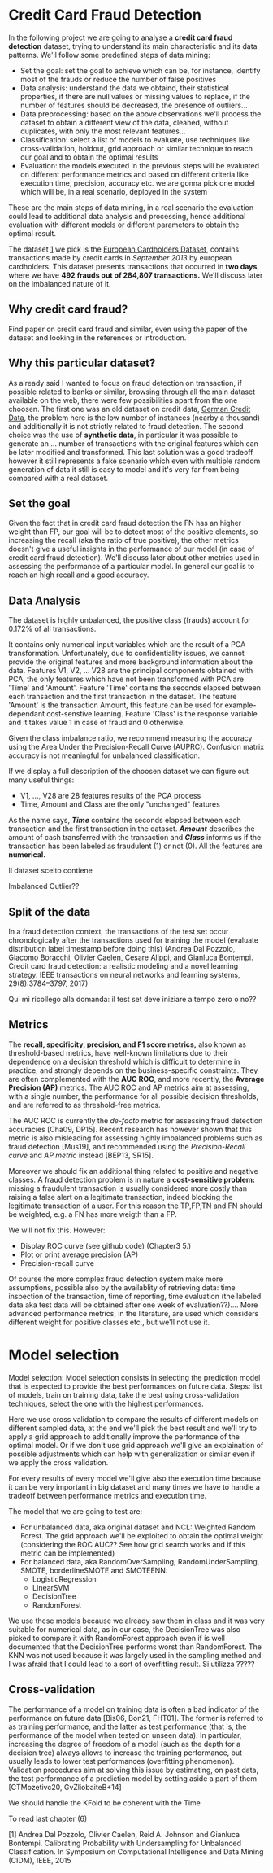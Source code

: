 # Credit Card Fraud Detection

In the following project we are going to analyse a **credit card fraud detection** dataset, trying to understand its main characteristic and its data patterns. We'll follow some predefined steps of data mining:

- Set the goal: set the goal to achieve which can be, for instance, identify most of the frauds or reduce the number of false positives
- Data analysis: understand the data we obtaind, their statistical properties, if there are null values or missing values to replace, if the number of features should be decreased, the presence of outliers...
- Data preprocessing: based on the above observations we'll process the dataset to obtain a different view of the data, cleaned, without duplicates, with only the most relevant features...
- Classification: select a list of models to evaluate, use techniques like cross-validation, holdout, grid approach or similar technique to reach our goal and to obtain the optimal results
- Evaluation: the models executed in the previous steps will be evaluated on different performance metrics and based on different criteria like execution time, precision, accuracy etc. we are gonna pick one model which will be, in a real scenario, deployed in the system

These are the main steps of data mining, in a real scenario the evaluation could lead to additional data analysis and processing, hence additional evaluation with different models or different parameters to obtain the optimal result.

The dataset [1]() we pick is the [European Cardholders Dataset](https://www.kaggle.com/datasets/mlg-ulb/creditcardfraud/versions/2?resource=download), contains transactions made by credit cards in *September 2013* by european cardholders. This dataset presents transactions that occurred in **two days**, where we have **492 frauds out of 284,807 transactions.** We'll discuss later on the imbalanced nature of it.

## Why credit card fraud?
Find paper on credit card fraud and similar, even using the paper of the dataset and looking in the references or introduction.

## Why this particular dataset? 
As already said I wanted to focus on fraud detection on transaction, if possible related to banks or similar, browsing through all the main dataset available on the web, there were few possibilities apart from the one choosen. The first one was an old dataset on credit data, [German Credit Data](https://archive.ics.uci.edu/ml/datasets/Statlog+%28German+Credit+Data%29), the problem here is the low number of instances (nearby a thousand) and additionally it is not strictly related to fraud detection. The second choice was the use of **synthetic data**, in particular it was possible to generate an ... number of transactions with the original features which can be later modified and transformed. This last solution was a good tradeoff however it still represents a fake scenario which even with multiple random generation of data it still is easy to model and it's very far from being compared with a real dataset.









## Set the goal
Given the fact that in credit card fraud detection the FN has an higher weight than FP, our goal will be to detect most of the positive elements, so increasing the recall (aka the ratio of true positive), the other metrics doesn't give a useful insights in the performance of our model (in case of credit card fraud detection). We'll discuss later about other metrics used in assessing the performance of a particular model. In general our goal is to reach an high recall and a good accuracy.


## Data Analysis
 The dataset is highly unbalanced, the positive class (frauds) account for 0.172% of all transactions.

It contains only numerical input variables which are the result of a PCA transformation. Unfortunately, due to confidentiality issues, we cannot provide the original features and more background information about the data. Features V1, V2, … V28 are the principal components obtained with PCA, the only features which have not been transformed with PCA are 'Time' and 'Amount'. Feature 'Time' contains the seconds elapsed between each transaction and the first transaction in the dataset. The feature 'Amount' is the transaction Amount, this feature can be used for example-dependant cost-senstive learning. Feature 'Class' is the response variable and it takes value 1 in case of fraud and 0 otherwise.

Given the class imbalance ratio, we recommend measuring the accuracy using the Area Under the Precision-Recall Curve (AUPRC). Confusion matrix accuracy is not meaningful for unbalanced classification.



If we display a full description of the choosen dataset we can figure out many useful things:
- V1, ..., V28 are 28 features results of the PCA process
- Time, Amount and Class are the only "unchanged" features

As the name says, ***Time*** contains the seconds elapsed between each transaction and the first transaction in the dataset. ***Amount*** describes the amount of cash transferred with the transaction and ***Class*** informs us if the transaction has been labeled as fraudulent (1) or not (0). All the features are **numerical.**


Il dataset scelto contiene 




Imbalanced
Outlier??





## Split of the data
In a fraud detection context, the transactions of the test set occur chronologically after the transactions used for training the model 
 (evaluate distribution label timestamp before doing this) (Andrea Dal Pozzolo, Giacomo Boracchi, Olivier Caelen, Cesare Alippi, and Gianluca Bontempi. Credit card fraud detection: a realistic modeling and a novel learning strategy. IEEE transactions on neural networks and learning systems, 29(8):3784–3797, 2017)
 
Qui mi ricollego alla domanda: il test set deve iniziare a tempo zero o no??


## Metrics
The **recall, specificity, precision, and F1 score metrics,** also known as threshold-based metrics, have well-known limitations due to their dependence on a decision threshold which is difficult to determine in practice, and strongly depends on the business-specific constraints. They are often complemented with the **AUC ROC**, and more recently, the **Average Precision (AP)** metrics. The AUC ROC and AP metrics aim at assessing, with a single number, the performance for all possible decision thresholds, and are referred to as threshold-free metrics.

The AUC ROC is currently the *de-facto* metric for assessing fraud detection accuracies [Cha09, DP15]. Recent research has however shown that this metric is also misleading for assessing highly imbalanced problems such as fraud detection [Mus19], and recommended using the *Precision-Recall curve* and *AP metric* instead [BEP13, SR15].

Moreover we should fix an additional thing related to positive and negative classes. A fraud detection problem is in nature a **cost-sensitive problem:** missing a fraudulent transaction is usually considered more costly than raising a false alert on a legitimate transaction, indeed blocking the legitimate transaction of a user. For this reason the TP,FP,TN and FN should be weighted, e.g. a FN has more weigth than a FP.

We will not fix this. However:
- Display ROC curve (see github code) (Chapter3 5.)
- Plot or print average precision (AP)
- Precision-recall curve

Of course the more complex fraud detection system make more assumptions, possible also by the availablity of retrieving data: time inspection of the transaction, time of reporting, time evaluation (the labeled data aka test data will be obtained after one week of evaluation??).... More advanced performance metrics, in the literature, are used which considers different weight for positive classes etc., but we'll not use it.


# Model selection
Model selection: Model selection consists in selecting the prediction model that is expected to provide the best
performances on future data. Steps: list of models, train on training data, take the best using cross-validation techniques,
select the one with the highest performances.

Here we use cross validation to compare the results of different models on different sampled data, at the end we'll pick the best result and we'll try to apply a grid approach to additionally improve the performance of the optimal model. Or if we don't use grid approach we'll give an explaination of possible adjustments which can help with generalization or similar even if we apply the cross validation.

For every results of every model we'll give also the execution time because it can be very important in big dataset and many times we have to handle a tradeoff between performance metrics and execution time.


The model that we are going to test are:
- For unbalanced data, aka original dataset and NCL: Weighted Random Forest. The grid approach we'll be exploited to obtain the optimal weight (considering the ROC AUC?? See how grid search works and if this metric can be implemented)
- For balanced data, aka RandomOverSampling, RandomUnderSampling, SMOTE, borderlineSMOTE and SMOTEENN:
   - LogisticRegression
   - LinearSVM
   - DecisionTree
   - RandomForest
   
We use these models because we already saw them in class and it was very suitable for numerical data, as in our case, the DecisionTree was also picked to compare it with RandomForest approach even if is well documented that the DecisionTree performs worst than RandomForest. The KNN was not used because it was largely used in the sampling method and I was afraid that I could lead to a sort of overfitting result. Si utilizza ?????

## Cross-validation
The performance of a model on training data is often a bad indicator of the performance on future data [Bis06, Bon21, FHT01]. The former is referred to as training performance, and the latter as test performance (that is, the performance of the model when tested on unseen data). In particular, increasing the degree of freedom of a model (such as the depth for a decision tree) always allows to increase the training performance, but usually leads to lower test performances (overfitting phenomenon). Validation procedures aim at solving this issue by estimating, on past data, the test performance of a prediction model by setting aside a part of them [CTMozetivc20, GvZliobaiteB+14]


We should handle the KFold to be coherent with the Time





To read last chapter (6)


[1] Andrea Dal Pozzolo, Olivier Caelen, Reid A. Johnson and Gianluca Bontempi. Calibrating Probability with Undersampling for Unbalanced Classification. In Symposium on Computational Intelligence and Data Mining (CIDM), IEEE, 2015
